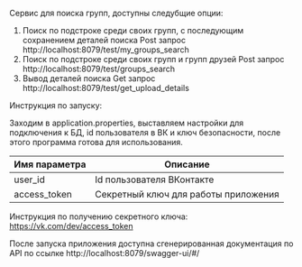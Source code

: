 Сервис для поиска групп, доступны следубщие опции:

1) Поиск по подстроке среди своих групп, с последующим сохранением деталей поиска
   Post запрос http://localhost:8079/test/my_groups_search
2) Поиск по подстроке среди своих групп и групп друзей
   Post запрос http://localhost:8079/test/groups_search
3) Вывод деталей поиска
   Get запрос http://localhost:8079/test/get_upload_details

Инструкция по запуску:

Заходим в application.properties, выставляем настройки для подключения к БД,
id пользователя в ВК и ключ безопасности, после этого программа готова для использования.

| Имя параметра | Описание                             |
| --- |--------------------------------------|
| user_id | Id пользователя ВКонтакте            |
| access_token | Секретный ключ для работы приложения |

Инструкция по получению секретного ключа:
https://vk.com/dev/access_token

После запуска приложения доступна сгенерированная документация по API по ссылке
http://localhost:8079/swagger-ui/#/
